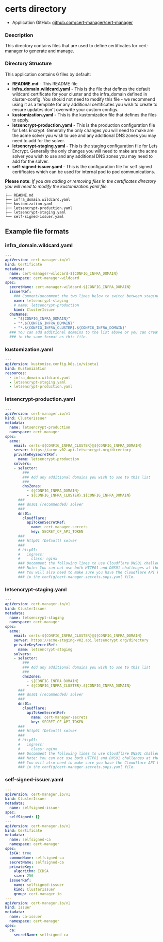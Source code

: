 # certs directory

* Application GitHub: [github.com/cert-manager/cert-manager](https://github.com/cert-manager/cert-manager)

### Description

This directory contains files that are used to define certificates for cert-manager to generate and manage.

### Directory Structure

This application contains 6 files by default:

* **README.md** \- This README file\.
* **infra\_domain.wildcard.yaml** \- This is the file that defines the default wildcard certificate for your cluster and the infra\_domain defined in cluster\-config\. You should not need to modify this file \- we recommend using it as a template for any additional certificates you wish to create to ensure updates don't overwrite your custom configs\.
* **kustomization.yaml** \- This is the kustomization file that defines the files to apply\.
* **letsencrypt-production.yaml** \- This is the production configuration file for Lets Encrypt\. Generally the only changes you will need to make are the acme solver you wish to use and any additional DNS zones you may need to add for the solver\.
* **letsencrypt-staging.yaml** \- This is the staging configuration file for Lets Encrypt\. Generally the only changes you will need to make are the acme solver you wish to use and any additional DNS zones you may need to add for the solver\.
* **self-signed-issuer.yaml** \- This is the configuration file for self signed certificates which can be used for internal pod to pod communications\.

**Please note:** *If you are adding or removing files in the certificates directory you will need to modify the kustomization.yaml file.*

```
├── README.md
├── infra_domain.wildcard.yaml
├── kustomization.yaml
├── letsencrypt-production.yaml
├── letsencrypt-staging.yaml
└── self-signed-issuer.yaml
```

## Example file formats

### infra\_domain.wildcard.yaml

```yaml
---
apiVersion: cert-manager.io/v1
kind: Certificate
metadata:
  name: cert-manager-wildcard-${CONFIG_INFRA_DOMAIN}
  namespace: cert-manager-wildcard
spec:
  secretName: cert-manager-wildcard-${CONFIG_INFRA_DOMAIN}
  issuerRef:
    ### Comment/uncomment the two lines below to switch between staging and production issuers
    name: letsencrypt-staging
    # name: letsencrypt-production
    kind: ClusterIssuer
  dnsNames:
    - "${CONFIG_INFRA_DOMAIN}"
    - "*.${CONFIG_INFRA_DOMAIN}"
    - "*.${CONFIG_INFRA_CLUSTER}.${CONFIG_INFRA_DOMAIN}"
  ### You can add additional domains to the list above or you can create a new certificate file
  ### in the same format as this file.
```

### kustomization.yaml

```yaml
---
apiVersion: kustomize.config.k8s.io/v1beta1
kind: Kustomization
resources:
  - infra_domain.wildcard.yaml
  - letsencrypt-staging.yaml
  - letsencrypt-production.yaml
```

### letsencrypt-production.yaml

```yaml
---
apiVersion: cert-manager.io/v1
kind: ClusterIssuer
metadata:
  name: letsencrypt-production
  namespace: cert-manager
spec:
  acme:
    email: certs-${CONFIG_INFRA_CLUSTER}@${CONFIG_INFRA_DOMAIN}
    server: https://acme-v02.api.letsencrypt.org/directory
    privateKeySecretRef:
      name: letsencrypt-production
    solvers:
    - selector:
        ###
        ### Add any additional domains you wish to use to this list
        ###
        dnsZones:
          - ${CONFIG_INFRA_DOMAIN}
          - ${CONFIG_INFRA_CLUSTER}.${CONFIG_INFRA_DOMAIN}
      ###
      ### dns01 (recommended) solver
      ###
      dns01:
        cloudflare:
          apiTokenSecretRef:
            name: cert-manager-secrets
            key: SECRET_CF_API_TOKEN
      ###
      ### http01 (Default) solver
      ###
      # http01:
      #   ingress:
      #     class: nginx
      ### Uncomment the following lines to use Cloudflare DNS01 challenges instead of HTTP01
      ### Note: You can not use both HTTP01 and DNS01 challenges at the same time for the same domain.
      ### You will also need to make sure you have the Cloudflare API key and email address defined
      ### in the config/cert-manager.secrets.sops.yaml file.
```

### letsencrypt-staging.yaml

```yaml
---
apiVersion: cert-manager.io/v1
kind: ClusterIssuer
metadata:
  name: letsencrypt-staging
  namespace: cert-manager
spec:
  acme:
    email: certs-${CONFIG_INFRA_CLUSTER}@${CONFIG_INFRA_DOMAIN}
    server: https://acme-staging-v02.api.letsencrypt.org/directory
    privateKeySecretRef:
      name: letsencrypt-staging
    solvers:
    - selector:
        ###
        ### Add any additional domains you wish to use to this list
        ###
        dnsZones:
          - ${CONFIG_INFRA_DOMAIN}
          - ${CONFIG_INFRA_CLUSTER}.${CONFIG_INFRA_DOMAIN}
      ###
      ### dns01 (recommended) solver
      ###
      dns01:
        cloudflare:
          apiTokenSecretRef:
            name: cert-manager-secrets
            key: SECRET_CF_API_TOKEN
      ###
      ### http01 (Default) solver
      ###
      # http01:
      #   ingress:
      #     class: nginx
      ### Uncomment the following lines to use Cloudflare DNS01 challenges instead of HTTP01
      ### Note: You can not use both HTTP01 and DNS01 challenges at the same time for the same domain.
      ### You will also need to make sure you have the Cloudflare API key and email address defined
      ### in the config/cert-manager.secrets.sops.yaml file.
```
### self-signed-issuer.yaml

```yaml
---
apiVersion: cert-manager.io/v1
kind: ClusterIssuer
metadata:
  name: selfsigned-issuer
spec:
  selfSigned: {}
---
apiVersion: cert-manager.io/v1
kind: Certificate
metadata:
  name: selfsigned-ca
  namespace: cert-manager
spec:
  isCA: true
  commonName: selfsigned-ca
  secretName: selfsigned-ca
  privateKey:
    algorithm: ECDSA
    size: 256
  issuerRef:
    name: selfsigned-issuer
    kind: ClusterIssuer
    group: cert-manager.io
---
apiVersion: cert-manager.io/v1
kind: Issuer
metadata:
  name: ca-issuer
  namespace: cert-manager
spec:
  ca:
    secretName: selfsigned-ca
```
